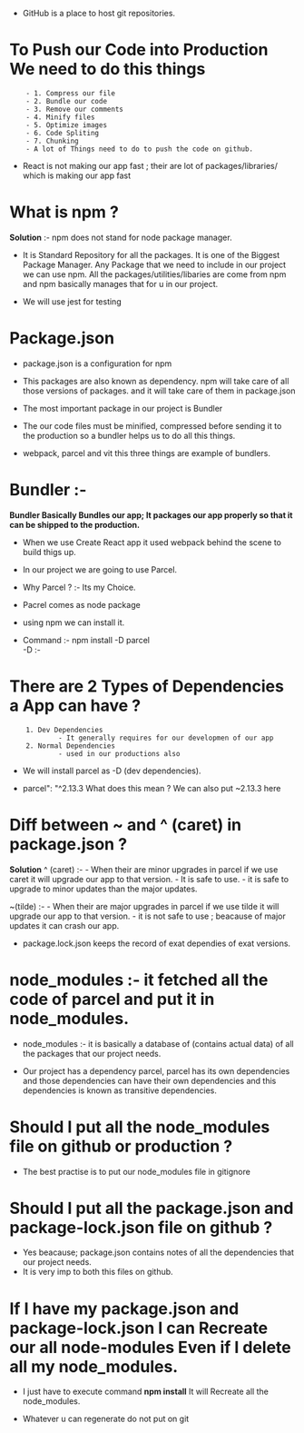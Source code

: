 - GitHub is a place to host git repositories.

# To Push our Code into Production We need to do this things

        - 1. Compress our file
        - 2. Bundle our code
        - 3. Remove our comments
        - 4. Minify files
        - 5. Optimize images
        - 6. Code Spliting
        - 7. Chunking
        - A lot of Things need to do to push the code on github.

- React is not making our app fast ; their are lot of packages/libraries/ which is making our app fast

# What is npm ?

**Solution** :- npm does not stand for node package manager.

- It is Standard Repository for all the packages. It is one of the Biggest Package Manager. Any Package that we need to include in our project we can use npm. All the packages/utilities/libaries are come from npm and npm basically manages that for u in our project.

- We will use jest for testing

# Package.json

- package.json is a configuration for npm

- This packages are also known as dependency. npm will take care of all those versions of packages. and it will take care of them in package.json

- The most important package in our project is Bundler

- The our code files must be minified, compressed before sending it to the production so a bundler helps us to do all this things.

- webpack, parcel and vit this three things are example of bundlers.

# Bundler :-

**Bundler Basically Bundles our app; It packages our app properly so that it can be shipped to the production.**

- When we use Create React app it used webpack behind the scene to build thigs up.

- In our project we are going to use Parcel.

- Why Parcel ? :- Its my Choice.

- Pacrel comes as node package

- using npm we can install it.

- Command :- npm install -D parcel  
   -D :-

# There are 2 Types of Dependencies a App can have ?

        1. Dev Dependencies
                - It generally requires for our developmen of our app
        2. Normal Dependencies
                - used in our productions also

- We will install parcel as -D (dev dependencies).

- parcel": "^2.13.3 What does this mean ?
  We can also put ~2.13.3 here

# Diff between ~ and ^ (caret) in package.json ?

**Solution**
^ (caret) :- - When their are minor upgrades in parcel if we use caret it will upgrade our app to that version. - It is safe to use. - it is safe to upgrade to minor updates than the major updates.

~(tilde) :- - When their are major upgrades in parcel if we use tilde it will upgrade our app to that version. - it is not safe to use ; beacause of major updates it can crash our app.

- package.lock.json keeps the record of exat dependies of exat versions.

# node_modules :- it fetched all the code of parcel and put it in node_modules.

- node_modules :- it is basically a database of (contains actual data) of all the packages that our project needs.

- Our project has a dependency parcel, parcel has its own dependencies and those dependencies can have their own dependencies and this dependencies is known as transitive dependencies.

# Should I put all the node_modules file on github or production ?

- The best practise is to put our node_modules file in gitignore

# Should I put all the package.json and package-lock.json file on github ?

- Yes beacause; package.json contains notes of all the dependencies that our project needs.
- It is very imp to both this files on github.

# If I have my package.json and package-lock.json I can Recreate our all node-modules Even if I delete all my node_modules.

- I just have to execute command **npm install** It will Recreate all the node_modules.

- Whatever u can regenerate do not put on git
